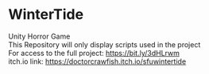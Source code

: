 # WinterTide
 Unity Horror Game <br/>
 This Repository will only display scripts used in the project <br/>
 For access to the full project: https://bit.ly/3dHLrwm <br/>
 itch.io link: https://doctorcrawfish.itch.io/sfuwintertide

